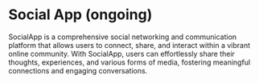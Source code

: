 # Social App (ongoing)

SocialApp is a comprehensive social networking and communication platform that allows users to connect, share, and interact within a vibrant online community. With SocialApp, users can effortlessly share their thoughts, experiences, and various forms of media, fostering meaningful connections and engaging conversations.
